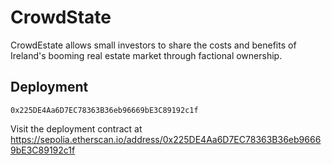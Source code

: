 # CrowdState

CrowdEstate allows small investors to share the costs and benefits of Ireland's booming real estate market through factional ownership.

## Deployment

`0x225DE4Aa6D7EC78363B36eb96669bE3C89192c1f`

Visit the deployment contract at <https://sepolia.etherscan.io/address/0x225DE4Aa6D7EC78363B36eb96669bE3C89192c1f>
